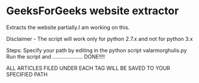 GeeksForGeeks website extractor
===============================

Extracts the website partially.I am working on this.


Disclaimer - The script will work only for python 2.7.x and not for python 3.x

Steps:
Specify your path by editing in the python script valarmorghulis.py 
Run the script and .................... DONE!!!! 



ALL ARTICLES FILED UNDER EACH TAG WILL BE SAVED TO YOUR SPECIFIED PATH










